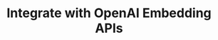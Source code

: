 ---
title: Integrate with OpenAI Embedding APIs
excerpt: A similarity search example for integrating Zilliz Cloud with OpenAI Embedding APIs
category: 642e263f5c3da50210f1e869
---